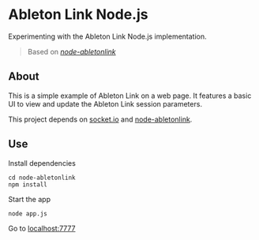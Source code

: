 # Ableton Link Node.js

Experimenting with the Ableton Link Node.js implementation.  

> Based on [_node-abletonlink_](https://github.com/2bbb/node-abletonlink)

## About
This is a simple example of Ableton Link on a web page. It features a basic UI to view and update the Ableton Link session parameters.  

This project depends on [socket.io](https://socket.io) and [node-abletonlink](https://github.com/2bbb/node-abletonlink).  

## Use 
Install dependencies
```
cd node-abletonlink
npm install
```
Start the app
```
node app.js
```
Go to [localhost:7777](http://localhost:7777)
